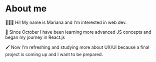 # About me

👩🏼‍💻 Hi! My name is Mariana and I'm interested in web dev.

:rocket: Since October I have been learning more advanced JS concepts and began my journey in React.js

:paintbrush: Now I'm refreshing and studying more about UX/UI because a final project is coming up and I want to be prepared.




